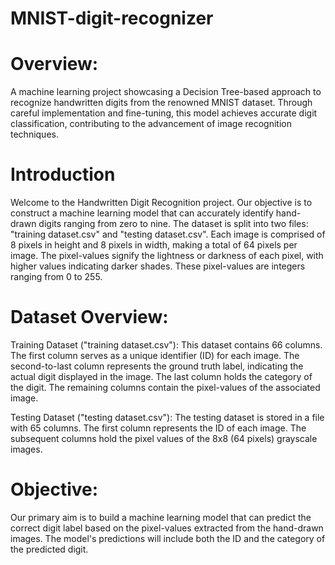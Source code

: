 # MNIST-digit-recognizer

# Overview: 

A machine learning project showcasing a Decision Tree-based approach to recognize handwritten digits from the renowned MNIST dataset. Through careful implementation and fine-tuning, this model achieves accurate digit classification, contributing to the advancement of image recognition techniques.

# Introduction

Welcome to the Handwritten Digit Recognition project. Our objective is to construct a machine learning model that can accurately identify hand-drawn digits ranging from zero to nine. The dataset is split into two files: "training dataset.csv" and "testing dataset.csv". Each image is comprised of 8 pixels in height and 8 pixels in width, making a total of 64 pixels per image. The pixel-values signify the lightness or darkness of each pixel, with higher values indicating darker shades. These pixel-values are integers ranging from 0 to 255.

# Dataset Overview:

Training Dataset ("training dataset.csv"): This dataset contains 66 columns. The first column serves as a unique identifier (ID) for each image. The second-to-last column represents the ground truth label, indicating the actual digit displayed in the image. The last column holds the category of the digit. The remaining columns contain the pixel-values of the associated image.

Testing Dataset ("testing dataset.csv"): The testing dataset is stored in a file with 65 columns. The first column represents the ID of each image. The subsequent columns hold the pixel values of the 8x8 (64 pixels) grayscale images.

# Objective:

Our primary aim is to build a machine learning model that can predict the correct digit label based on the pixel-values extracted from the hand-drawn images. The model's predictions will include both the ID and the category of the predicted digit.

